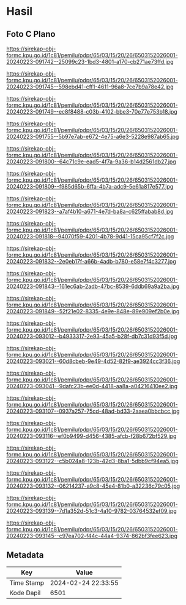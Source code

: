 # Hasil

## Foto C Plano

https://sirekap-obj-formc.kpu.go.id/1c81/pemilu/pdpr/65/03/15/20/26/6503152026001-20240223-091742--25099c23-1bd3-4801-a170-cb271ae73ffd.jpg

https://sirekap-obj-formc.kpu.go.id/1c81/pemilu/pdpr/65/03/15/20/26/6503152026001-20240223-091745--598ebd41-cff1-4611-96a8-7ce7b9a78e42.jpg

https://sirekap-obj-formc.kpu.go.id/1c81/pemilu/pdpr/65/03/15/20/26/6503152026001-20240223-091749--ec8f8488-c03b-4102-bbe3-70e77e753b18.jpg

https://sirekap-obj-formc.kpu.go.id/1c81/pemilu/pdpr/65/03/15/20/26/6503152026001-20240223-091755--5b97e7ab-e672-4e75-a6e3-5228e987ab65.jpg

https://sirekap-obj-formc.kpu.go.id/1c81/pemilu/pdpr/65/03/15/20/26/6503152026001-20240223-091800--64c71c9e-ead5-4f7a-9a36-b14d2561db27.jpg

https://sirekap-obj-formc.kpu.go.id/1c81/pemilu/pdpr/65/03/15/20/26/6503152026001-20240223-091809--f985d65b-6ffa-4b7a-adc9-5e61a817e577.jpg

https://sirekap-obj-formc.kpu.go.id/1c81/pemilu/pdpr/65/03/15/20/26/6503152026001-20240223-091823--a7af4b10-a671-4e7d-ba8a-c625ffabab8d.jpg

https://sirekap-obj-formc.kpu.go.id/1c81/pemilu/pdpr/65/03/15/20/26/6503152026001-20240223-091818--94070f59-4201-4b78-9d41-15ca95cf7f2c.jpg

https://sirekap-obj-formc.kpu.go.id/1c81/pemilu/pdpr/65/03/15/20/26/6503152026001-20240223-091832--2e0eb17f-a66b-4adb-b780-e58e7f4c3277.jpg

https://sirekap-obj-formc.kpu.go.id/1c81/pemilu/pdpr/65/03/15/20/26/6503152026001-20240223-091843--161ec6ab-2adb-47bc-8539-6ddb69a9a2ba.jpg

https://sirekap-obj-formc.kpu.go.id/1c81/pemilu/pdpr/65/03/15/20/26/6503152026001-20240223-091849--52f21e02-8335-4e9e-848e-89e909ef2b0e.jpg

https://sirekap-obj-formc.kpu.go.id/1c81/pemilu/pdpr/65/03/15/20/26/6503152026001-20240223-093012--b4933317-2e93-45a5-b28f-db7c31d93f5d.jpg

https://sirekap-obj-formc.kpu.go.id/1c81/pemilu/pdpr/65/03/15/20/26/6503152026001-20240223-093021--60d8cbeb-9e49-4d52-82f9-ae3924cc3f36.jpg

https://sirekap-obj-formc.kpu.go.id/1c81/pemilu/pdpr/65/03/15/20/26/6503152026001-20240223-093041--9dafc23b-ee0d-4418-aa8a-a04216410ee2.jpg

https://sirekap-obj-formc.kpu.go.id/1c81/pemilu/pdpr/65/03/15/20/26/6503152026001-20240223-093107--0937a257-75cd-48ad-bd33-2aaea0bbcbcc.jpg

https://sirekap-obj-formc.kpu.go.id/1c81/pemilu/pdpr/65/03/15/20/26/6503152026001-20240223-093116--ef0b9499-d456-4385-afcb-f28b672bf529.jpg

https://sirekap-obj-formc.kpu.go.id/1c81/pemilu/pdpr/65/03/15/20/26/6503152026001-20240223-093122--c5b024a8-123b-42d3-8ba1-5dbb9cf94ea5.jpg

https://sirekap-obj-formc.kpu.go.id/1c81/pemilu/pdpr/65/03/15/20/26/6503152026001-20240223-093132--06214237-a9c8-45e4-81b0-a32236c79c05.jpg

https://sirekap-obj-formc.kpu.go.id/1c81/pemilu/pdpr/65/03/15/20/26/6503152026001-20240223-093139--7d1a352d-51c3-4a10-9782-03764532ef09.jpg

https://sirekap-obj-formc.kpu.go.id/1c81/pemilu/pdpr/65/03/15/20/26/6503152026001-20240223-093145--c97ea702-f44c-44a4-9374-862bf3fee623.jpg


## Metadata

| Key        | Value               |
| ---------- | ------------------- |
| Time Stamp | 2024-02-24 22:33:55 |
| Kode Dapil | 6501                |



